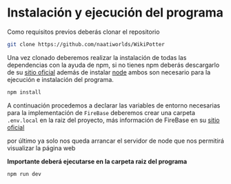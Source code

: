 # Instalación y ejecución del programa

Como requisitos previos deberás clonar el repositorio 

```bash
git clone https://github.com/naatiworlds/WikiPotter
```

Una vez clonado deberemos realizar la instalación de todas las dependencias con la ayuda de npm, si no tienes npm deberás descargarlo de su [sitio oficial](https://www.npmjs.com/package/download) además de instalar [node](https://nodejs.org/en/download/package-manager) ambos son necesario para la ejecución e instalación del programa.

```bash
npm install
```

A continuación procedemos a declarar las variables de entorno necesarias para la implementación de `FireBase` deberemos crear una carpeta `.env.local` en la raiz del proyecto, más información de FireBase en su [sitio oficial](https://firebase.google.com/)

por último ya solo nos queda arrancar el servidor de node que nos permitirá visualizar la página web 

**Importante deberá ejecutarse en la carpeta raiz del programa**

```bash
npm run dev
```